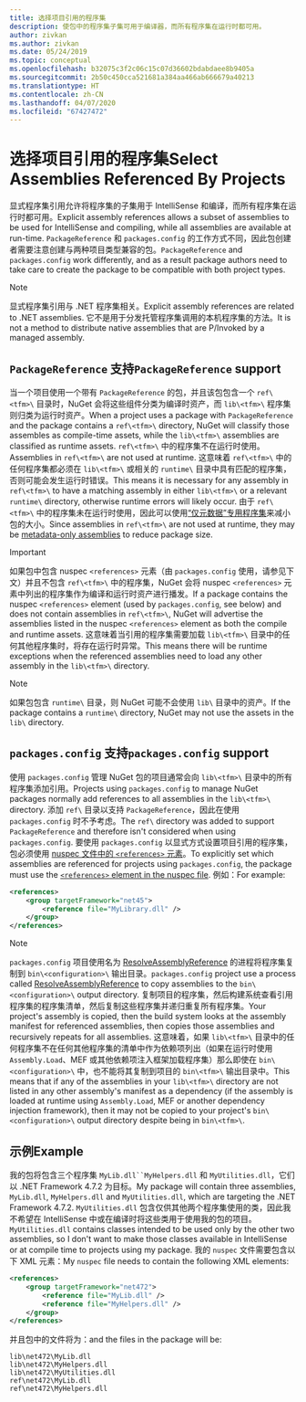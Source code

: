 ```yaml
---
title: 选择项目引用的程序集
description: 使包中的程序集子集可用于编译器，而所有程序集在运行时都可用。
author: zivkan
ms.author: zivkan
ms.date: 05/24/2019
ms.topic: conceptual
ms.openlocfilehash: b32075c3f2c06c15c07d36602bdabdaee8b9405a
ms.sourcegitcommit: 2b50c450cca521681a384aa466ab666679a40213
ms.translationtype: HT
ms.contentlocale: zh-CN
ms.lasthandoff: 04/07/2020
ms.locfileid: "67427472"
---
```

# <a name="select-assemblies-referenced-by-projects"></a><span data-ttu-id="aca86-103">选择项目引用的程序集</span><span class="sxs-lookup"><span data-stu-id="aca86-103">Select Assemblies Referenced By Projects</span></span>

<span data-ttu-id="aca86-104">显式程序集引用允许将程序集的子集用于 IntelliSense 和编译，而所有程序集在运行时都可用。</span><span class="sxs-lookup"><span data-stu-id="aca86-104">Explicit assembly references allows a subset of assemblies to be used for IntelliSense and compiling, while all assemblies are available at run-time.</span></span> <span data-ttu-id="aca86-105">`PackageReference` 和 `packages.config` 的工作方式不同，因此包创建者需要注意创建与两种项目类型兼容的包。</span><span class="sxs-lookup"><span data-stu-id="aca86-105">`PackageReference` and `packages.config` work differently, and as a result package authors need to take care to create the package to be compatible with both project types.</span></span>

> [!Note]
> <span data-ttu-id="aca86-106">显式程序集引用与 .NET 程序集相关。</span><span class="sxs-lookup"><span data-stu-id="aca86-106">Explicit assembly references are related to .NET assemblies.</span></span> <span data-ttu-id="aca86-107">它不是用于分发托管程序集调用的本机程序集的方法。</span><span class="sxs-lookup"><span data-stu-id="aca86-107">It is not a method to distribute native assemblies that are P/Invoked by a managed assembly.</span></span>

## <a name="packagereference-support"></a><span data-ttu-id="aca86-108">`PackageReference` 支持</span><span class="sxs-lookup"><span data-stu-id="aca86-108">`PackageReference` support</span></span>

<span data-ttu-id="aca86-109">当一个项目使用一个带有 `PackageReference` 的包，并且该包包含一个 `ref\<tfm>\` 目录时，NuGet 会将这些组件分类为编译时资产，而 `lib\<tfm>\` 程序集则归类为运行时资产。</span><span class="sxs-lookup"><span data-stu-id="aca86-109">When a project uses a package with `PackageReference` and the package contains a `ref\<tfm>\` directory, NuGet will classify those assembles as compile-time assets, while the `lib\<tfm>\` assemblies are classified as runtime assets.</span></span> <span data-ttu-id="aca86-110">`ref\<tfm>\` 中的程序集不在运行时使用。</span><span class="sxs-lookup"><span data-stu-id="aca86-110">Assemblies in `ref\<tfm>\` are not used at runtime.</span></span> <span data-ttu-id="aca86-111">这意味着 `ref\<tfm>\` 中的任何程序集都必须在 `lib\<tfm>\` 或相关的 `runtime\` 目录中具有匹配的程序集，否则可能会发生运行时错误。</span><span class="sxs-lookup"><span data-stu-id="aca86-111">This means it is necessary for any assembly in `ref\<tfm>\` to have a matching assembly in either `lib\<tfm>\` or a relevant `runtime\` directory, otherwise runtime errors will likely occur.</span></span> <span data-ttu-id="aca86-112">由于 `ref\<tfm>\` 中的程序集未在运行时使用，因此可以使用[“仅元数据”专用程序集](https://github.com/dotnet/roslyn/blob/master/docs/features/refout.md)来减小包的大小。</span><span class="sxs-lookup"><span data-stu-id="aca86-112">Since assemblies in `ref\<tfm>\` are not used at runtime, they may be [metadata-only assemblies](https://github.com/dotnet/roslyn/blob/master/docs/features/refout.md) to reduce package size.</span></span>

> [!Important]
> <span data-ttu-id="aca86-113">如果包中包含 nuspec `<references>` 元素（由 `packages.config` 使用，请参见下文）并且不包含 `ref\<tfm>\` 中的程序集，NuGet 会将 nuspec `<references>` 元素中列出的程序集作为编译和运行时资产进行播发。</span><span class="sxs-lookup"><span data-stu-id="aca86-113">If a package contains the nuspec `<references>` element (used by `packages.config`, see below) and does not contain assemblies in `ref\<tfm>\`, NuGet will advertise the assemblies listed in the nuspec `<references>` element as both the compile and runtime assets.</span></span> <span data-ttu-id="aca86-114">这意味着当引用的程序集需要加载 `lib\<tfm>\` 目录中的任何其他程序集时，将存在运行时异常。</span><span class="sxs-lookup"><span data-stu-id="aca86-114">This means there will be runtime exceptions when the referenced assemblies need to load any other assembly in the `lib\<tfm>\` directory.</span></span>

> [!Note]
> <span data-ttu-id="aca86-115">如果包包含 `runtime\` 目录，则 NuGet 可能不会使用 `lib\` 目录中的资产。</span><span class="sxs-lookup"><span data-stu-id="aca86-115">If the package contains a `runtime\` directory, NuGet may not use the assets in the `lib\` directory.</span></span>

## <a name="packagesconfig-support"></a><span data-ttu-id="aca86-116">`packages.config` 支持</span><span class="sxs-lookup"><span data-stu-id="aca86-116">`packages.config` support</span></span>

<span data-ttu-id="aca86-117">使用 `packages.config` 管理 NuGet 包的项目通常会向 `lib\<tfm>\` 目录中的所有程序集添加引用。</span><span class="sxs-lookup"><span data-stu-id="aca86-117">Projects using `packages.config` to manage NuGet packages normally add references to all assemblies in the `lib\<tfm>\` directory.</span></span> <span data-ttu-id="aca86-118">添加 `ref\` 目录以支持 `PackageReference`，因此在使用 `packages.config` 时不予考虑。</span><span class="sxs-lookup"><span data-stu-id="aca86-118">The `ref\` directory was added to support `PackageReference` and therefore isn't considered when using `packages.config`.</span></span> <span data-ttu-id="aca86-119">要使用 `packages.config` 以显式方式设置项目引用的程序集，包必须使用 [nuspec 文件中的 `<references>` 元素](../reference/nuspec.md#explicit-assembly-references)。</span><span class="sxs-lookup"><span data-stu-id="aca86-119">To explicitly set which assemblies are referenced for projects using `packages.config`, the package must use the [`<references>` element in the nuspec file](../reference/nuspec.md#explicit-assembly-references).</span></span> <span data-ttu-id="aca86-120">例如：</span><span class="sxs-lookup"><span data-stu-id="aca86-120">For example:</span></span>

```xml
<references>
    <group targetFramework="net45">
        <reference file="MyLibrary.dll" />
    </group>
</references>
```

> [!Note]
> <span data-ttu-id="aca86-121">`packages.config` 项目使用名为 [ResolveAssemblyReference](https://github.com/Microsoft/msbuild/blob/master/documentation/wiki/ResolveAssemblyReference.md) 的进程将程序集复制到 `bin\<configuration>\` 输出目录。</span><span class="sxs-lookup"><span data-stu-id="aca86-121">`packages.config` project use a process called [ResolveAssemblyReference](https://github.com/Microsoft/msbuild/blob/master/documentation/wiki/ResolveAssemblyReference.md) to copy assemblies to the `bin\<configuration>\` output directory.</span></span> <span data-ttu-id="aca86-122">复制项目的程序集，然后构建系统查看引用程序集的程序集清单，然后复制这些程序集并递归重复所有程序集。</span><span class="sxs-lookup"><span data-stu-id="aca86-122">Your project's assembly is copied, then the build system looks at the assembly manifest for referenced assemblies, then copies those assemblies and recursively repeats for all assemblies.</span></span> <span data-ttu-id="aca86-123">这意味着，如果 `lib\<tfm>\` 目录中的任何程序集不在任何其他程序集的清单中作为依赖项列出（如果在运行时使用 `Assembly.Load`、MEF 或其他依赖项注入框架加载程序集）那么即使在 `bin\<configuration>\` 中，也不能将其复制到项目的 `bin\<tfm>\` 输出目录中。</span><span class="sxs-lookup"><span data-stu-id="aca86-123">This means that if any of the assemblies in your `lib\<tfm>\` directory are not listed in any other assembly's manifest as a dependency (if the assembly is loaded at runtime using `Assembly.Load`, MEF or another dependency injection framework), then it may not be copied to your project's `bin\<configuration>\` output directory despite being in `bin\<tfm>\`.</span></span>

## <a name="example"></a><span data-ttu-id="aca86-124">示例</span><span class="sxs-lookup"><span data-stu-id="aca86-124">Example</span></span>

<span data-ttu-id="aca86-125">我的包将包含三个程序集 `MyLib.dll``MyHelpers.dll` 和 `MyUtilities.dll`，它们以 .NET Framework 4.7.2 为目标。</span><span class="sxs-lookup"><span data-stu-id="aca86-125">My package will contain three assemblies, `MyLib.dll`, `MyHelpers.dll` and `MyUtilities.dll`, which are targeting the .NET Framework 4.7.2.</span></span> <span data-ttu-id="aca86-126">`MyUtilities.dll` 包含仅供其他两个程序集使用的类，因此我不希望在 IntelliSense 中或在编译时将这些类用于使用我的包的项目。</span><span class="sxs-lookup"><span data-stu-id="aca86-126">`MyUtilities.dll` contains classes intended to be used only by the other two assemblies, so I don't want to make those classes available in IntelliSense or at compile time to projects using my package.</span></span> <span data-ttu-id="aca86-127">我的 `nuspec` 文件需要包含以下 XML 元素：</span><span class="sxs-lookup"><span data-stu-id="aca86-127">My `nuspec` file needs to contain the following XML elements:</span></span>

```xml
<references>
    <group targetFramework="net472">
        <reference file="MyLib.dll" />
        <reference file="MyHelpers.dll" />
    </group>
</references>
```

<span data-ttu-id="aca86-128">并且包中的文件将为：</span><span class="sxs-lookup"><span data-stu-id="aca86-128">and the files in the package will be:</span></span>

```text
lib\net472\MyLib.dll
lib\net472\MyHelpers.dll
lib\net472\MyUtilities.dll
ref\net472\MyLib.dll
ref\net472\MyHelpers.dll
```

